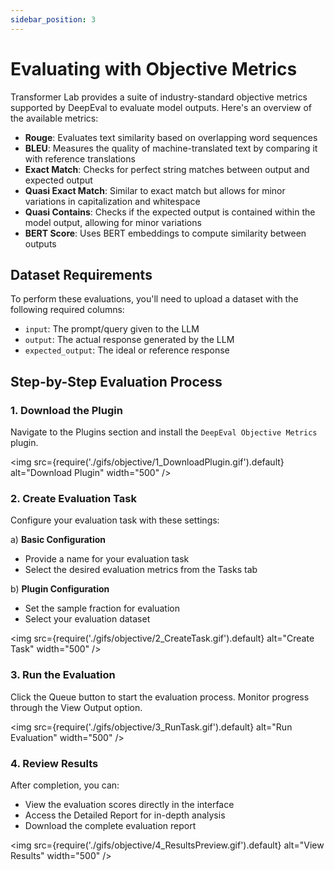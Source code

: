 ```yaml
---
sidebar_position: 3
---
```


# Evaluating with Objective Metrics

Transformer Lab provides a suite of industry-standard objective metrics supported by DeepEval to evaluate model outputs. Here's an overview of the available metrics:

- **Rouge**: Evaluates text similarity based on overlapping word sequences
- **BLEU**: Measures the quality of machine-translated text by comparing it with reference translations
- **Exact Match**: Checks for perfect string matches between output and expected output
- **Quasi Exact Match**: Similar to exact match but allows for minor variations in capitalization and whitespace
- **Quasi Contains**: Checks if the expected output is contained within the model output, allowing for minor variations
- **BERT Score**: Uses BERT embeddings to compute similarity between outputs

## Dataset Requirements

To perform these evaluations, you'll need to upload a dataset with the following required columns:

- `input`: The prompt/query given to the LLM
- `output`: The actual response generated by the LLM
- `expected_output`: The ideal or reference response

## Step-by-Step Evaluation Process

### 1. Download the Plugin

Navigate to the Plugins section and install the `DeepEval Objective Metrics` plugin.

<!-- Insert GIF for plugin download -->

<img src={require('./gifs/objective/1_DownloadPlugin.gif').default} alt="Download Plugin" width="500" />

### 2. Create Evaluation Task

Configure your evaluation task with these settings:

a) **Basic Configuration**

- Provide a name for your evaluation task
- Select the desired evaluation metrics from the Tasks tab

b) **Plugin Configuration**

- Set the sample fraction for evaluation
- Select your evaluation dataset

<!-- Insert GIF for task creation -->

<img src={require('./gifs/objective/2_CreateTask.gif').default} alt="Create Task" width="500" />

### 3. Run the Evaluation

Click the Queue button to start the evaluation process. Monitor progress through the View Output option.

<!-- Insert GIF for running evaluation -->

<img src={require('./gifs/objective/3_RunTask.gif').default} alt="Run Evaluation" width="500" />

### 4. Review Results

After completion, you can:

- View the evaluation scores directly in the interface
- Access the Detailed Report for in-depth analysis
- Download the complete evaluation report

<!-- Insert GIF for viewing results -->

<img src={require('./gifs/objective/4_ResultsPreview.gif').default} alt="View Results" width="500" />
